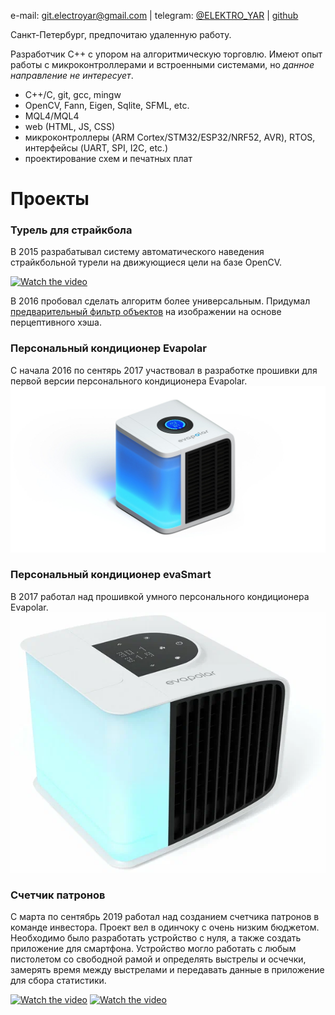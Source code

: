 e-mail: git.electroyar@gmail.com | telegram: [@ELEKTRO_YAR](https://t.me/ELEKTRO_YAR) | [github](https://github.com/NewYaroslav)

Санкт-Петербург, предпочитаю удаленную работу.

Разработчик C++ с упором на алгоритмическую торговлю. Имеют опыт работы с микроконтроллерами и встроенными системами, но *данное направление не интересует*.

- C++/C, git, gcc, mingw
- OpenCV, Fann, Eigen, Sqlite, SFML, etc.
- MQL4/MQL4
- web (HTML, JS, CSS)
- микроконтроллеры (ARM Cortex/STM32/ESP32/NRF52, AVR), RTOS, интерфейсы (UART, SPI, I2C, etc.)
- проектирование схем и печатных плат

# Проекты

### Турель для страйкбола

В 2015 разрабатывал систему автоматического наведения страйкбольной турели на движующиеся цели на базе OpenCV.

[![Watch the video](https://img.youtube.com/vi/Y6xW9wZpWp0/hqdefault.jpg)](https://youtu.be/Y6xW9wZpWp0)

В 2016 пробовал сделать алгоритм более универсальным. Придумал [предварительный фильтр объектов](https://github.com/NewYaroslav/ph_object_detector) на изображении на основе перцептивного хэша.

### Персональный кондиционер Evapolar

С начала 2016 по сентярь 2017 участвовал в разработке прошивки для первой версии персонального кондиционера Evapolar.
![](assets/images/eva_1.png)

### Персональный кондиционер evaSmart

В 2017 работал над прошивкой умного персонального кондиционера Evapolar.
![](assets/images/eva_2.png)

### Счетчик патронов

С марта по сентябрь 2019 работал над созданием счетчика патронов в команде инвестора. Проект вел в одинчоку с очень низким бюджетом. Необходимо было разработать устройство с нуля, а также создать приложение для смартфона. Устройство могло работать с любым пистолетом со свободной рамой и определять выстрелы и осчечки, замерять время между выстрелами и передавать данные в приложение для сбора статистики.

[![Watch the video](https://img.youtube.com/vi/P250TqXowug/hqdefault.jpg)](https://youtu.be/P250TqXowug)
[![Watch the video](https://img.youtube.com/vi/L8Jikd7LmIY/hqdefault.jpg)](https://youtu.be/L8Jikd7LmIY)

